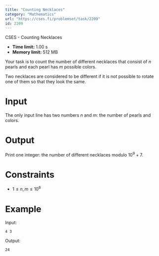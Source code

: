 ```yaml
---
title: "Counting Necklaces"
category: "Mathematics"
url: "https://cses.fi/problemset/task/2209"
id: 2209
---
```


CSES - Counting Necklaces

  * **Time limit:** 1.00 s
  * **Memory limit:** 512 MB

Your task is to count the number of different necklaces that consist of $n$
pearls and each pearl has $m$ possible colors.

Two necklaces are considered to be different if it is not possible to rotate
one of them so that they look the same.

# Input

The only input line has two numbers $n$ and $m$: the number of pearls and
colors.

# Output

Print one integer: the number of different necklaces modulo $10^9+7$.

# Constraints

  * $1 \le n,m \le 10^6$

# Example

Input:

    
    
    4 3
    

Output:

    
    
    24
    

